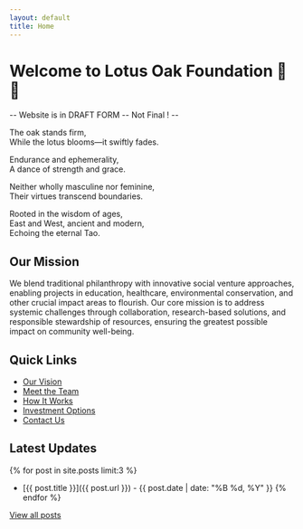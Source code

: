 ```yaml
---
layout: default
title: Home
---
```


# Welcome to Lotus Oak Foundation 🌸🌳

-- Website is in DRAFT FORM -- Not Final ! --


The oak stands firm,  
While the lotus blooms—it swiftly fades.

Endurance and ephemerality,  
A dance of strength and grace.

Neither wholly masculine nor feminine,  
Their virtues transcend boundaries.

Rooted in the wisdom of ages,  
East and West, ancient and modern,  
Echoing the eternal Tao.

## Our Mission

We blend traditional philanthropy with innovative social venture approaches, enabling projects in education, healthcare, environmental conservation, and other crucial impact areas to flourish. Our core mission is to address systemic challenges through collaboration, research-based solutions, and responsible stewardship of resources, ensuring the greatest possible impact on community well-being.

## Quick Links

- [Our Vision](/vision)
- [Meet the Team](/team)
- [How It Works](/how-it-works)
- [Investment Options](/investment-options)
- [Contact Us](/contact)

## Latest Updates

{% for post in site.posts limit:3 %}
- [{{ post.title }}]({{ post.url }}) - {{ post.date | date: "%B %d, %Y" }}
{% endfor %}

[View all posts](/blog) 